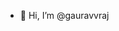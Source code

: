 - 👋 Hi, I’m @gauravvraj


<!---
gauravvraj12/gauravvraj12 is a ✨ special ✨ repository because its `README.md` (this file) appears on your GitHub profile.
You can click the Preview link to take a look at your changes.
--->
